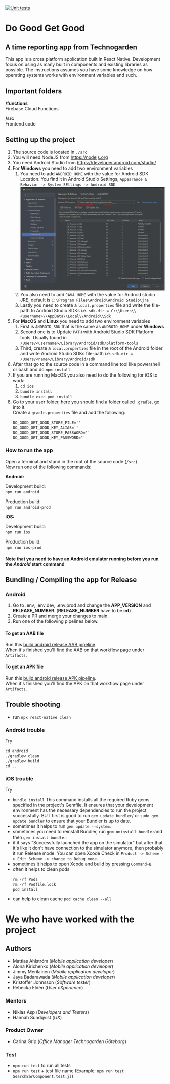 [![Unit tests](https://github.com/Do-Good-Get-Good/do-good-get-good/actions/workflows/autotests_branch.yml/badge.svg)](https://github.com/Do-Good-Get-Good/do-good-get-good/actions/workflows/autotests_branch.yml)

# Do Good Get Good

## A time reporting app from Technogarden

This app is a cross platform application built in React Native. Development focus on using as many built in components and existing libraries as possible. The instructions assumes you have some knowledge on how operating systems works with environment variables and such.

## Important folders

**/functions**  
Firebase Cloud Functions

**/src**  
Frontend code

## Setting up the project

1. The source code is located in `./src`
2. You will need NodeJS from https://nodejs.org
3. You need Android Studio from https://developer.android.com/studio/
4. For **Windows** you need to add two environment variables
   1. You need to add `ANDROID_HOME` with the value for Android SDK Location. You find it in Android Studio Settings, `Appearance & Behavior -> System SEttings -> Android SDK`
      ![Android sdk](doc/images/android_sdk.png)
   2. You also need to add `JAVA_HOME` with the value for Android studio JRE, default is `C:\Program Files\Android\Android Studio\jre`
   3. Lastly you need to create a `local.properties` file and write the file-path to Android Studio SDKs i.e. `sdk.dir = C:\\Users\\<username>\\AppData\\Local\\Android\\Sdk`
5. For **MacOS** and **Linux** you need to add two environment variables
   1. First is `ANDROID_SDK` that is the same as `ANDROID_HOME` under **Windows**
   2. Second one is to Update `PATH` with Android Studio SDK Platform tools. Usually found in `/Users/<username>/Library/Android/sdk/platform-tools`
   3. Third, create a `local.properties` file in the root of the Android folder and write Android Studio SDKs file-path i.e. `sdk.dir = /Users/<name>/Library/Android/sdk`
6. After that go to the source code in a command line tool like powershell or bash and do `npm install`.
7. If you are running MacOS you also need to do the following for iOS to work:
   1. `cd ios`
   2. `bundle install`
   3. `bundle exec pod install`
8. Go to your user folder, here you should find a folder called `.gradle`, go into it.  
   Create a `gradle.properties` file and add the following:
   ```
   DO_GOOD_GET_GOOD_STORE_FILE=''
   DO_GOOD_GET_GOOD_KEY_ALIAS=''
   DO_GOOD_GET_GOOD_STORE_PASSWORD=''
   DO_GOOD_GET_GOOD_KEY_PASSWORD=''
   ```

### How to run the app

Open a terminal and stand in the root of the source code (`/src`).  
Now run one of the following commands:

**Android:**

Development build:  
`npm run android`

Production build:  
`npm run android-prod`

**iOS:**

Development build:  
`npm run ios`

Production build:  
`npm run ios-prod`

#### **Note that you need to have an Android emulator running before you run the _Android_ start command**

## Bundling / Compiling the app for Release

### Android

1. Go to .env, .env.dev, .env.prod and change the **APP_VERSION** and **RELEASE_NUMBER**.  (**RELEASE_NUMBER** have to be **int**)
2. Create a PR and merge your changes to main.
3. Run one of the following pipelines below.

#### To get an AAB file

Run this [build android release AAB pipeline](https://github.com/Do-Good-Get-Good/do-good-get-good/actions/workflows/build_android_release_aab.yml).  
When it's finished you'll find the AAB on that workflow page under `Artifacts`.

#### To get an APK file

Run this [build android release APK pipeline](https://github.com/Do-Good-Get-Good/do-good-get-good/actions/workflows/build_android_release_apk.yml).  
When it's finished you'll find the APK on that workflow page under `Artifacts`.

## Trouble shooting

- run `npx react-native clean`

### Android trouble

Try

```
cd android
./gradlew clean
./gradlew build
cd ..
```

### iOS trouble

Try
- `bundle install` 
  This command installs all the required Ruby gems specified in the project's Gemfile. It ensures that your development environment has the necessary dependencies to run the project successfully. BUT first is good to run `gem update bundler`/ or `sudo gem update bundler` to ensure that your Bundler is up to date.
- sometimes it helps to run `gem update --system`.
- sometimes you need to reinstall Bundler, run  `gem uninstall bundler`and then `gem install bundler`.
- if it says "Successfully launched the app on the simulator" but after that it's like it don't have connection to the simulator anymore, then probably it run Release mode. 
You can open Xcode Check in `Product -> Scheme -> Edit Scheme -> change to Debug mode`.
- sometimes it helps to open Xcode and build by pressing `Command+B`.
- often it helps to clean pods 
  ```
  rm -rf Pods 
  rm -rf Podfile.lock
  pod install
  ```
- can help to clean cache `pod cache clean --all`

# We who have worked with the project

## Authors

- Mattias Ahlström (_Mobile application developer_)
- Alona Kirichenko (_Mobile application developer_)
- Jimmy Merilainen (_Mobile application developer_)
- Jaya Badarawada (_Mobile application developer_)
- Kristoffer Johnsson (_Software tester_)
- Rebecka Eldén (_User eXperience_)

### Mentors

- Niklas Asp (_Developers and Testers_)
- Hannah Sundqvist (_UX_)

### Product Owner

- Carina Grip (_Office Manager Technogarden Göteborg_)

### Test

- `npm run test` to run all tests
- `npm run test` + test file name (Example: `npm run test SearchBarComponent.test.js`)
